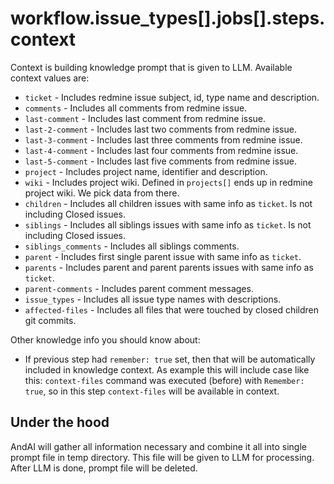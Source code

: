 # workflow.issue_types[].jobs[].steps.context

Context is building knowledge prompt that is given to LLM. Available context values are:
- `ticket` - Includes redmine issue subject, id, type name and description.
- `comments` - Includes all comments from redmine issue.
- `last-comment` - Includes last comment from redmine issue.
- `last-2-comment` - Includes last two comments from redmine issue.
- `last-3-comment` - Includes last three comments from redmine issue.
- `last-4-comment` - Includes last four comments from redmine issue.
- `last-5-comment` - Includes last five comments from redmine issue.
- `project` - Includes project name, identifier and description.
- `wiki` - Includes project wiki. Defined in `projects[]` ends up in redmine project wiki. We pick data from there.
- `children` - Includes all children issues with same info as `ticket`. Is not including Closed issues.
- `siblings` - Includes all siblings issues with same info as `ticket`. Is not including Closed issues.
- `siblings_comments` - Includes all siblings comments.
- `parent` - Includes first single parent issue with same info as `ticket`.
- `parents` - Includes parent and parent parents issues with same info as `ticket`.
- `parent-comments` - Includes parent comment messages.
- `issue_types` - Includes all issue type names with descriptions.
- `affected-files` - Includes all files that were touched by closed children git commits.

Other knowledge info you should know about:
- If previous step had `remember: true` set, then that will be automatically included in knowledge context.
  As example this will include case like this: `context-files` command was executed (before) with `Remember: true`,
  so in this step `context-files` will be available in context.

## Under the hood
AndAI will gather all information necessary and combine it all into single prompt file in temp directory.
This file will be given to LLM for processing. After LLM is done, prompt file will be deleted.

